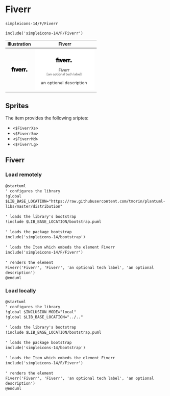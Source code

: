 # Fiverr


```text
simpleicons-14/F/Fiverr
```

```text
include('simpleicons-14/F/Fiverr')
```



| Illustration | Fiverr |
| :---: | :---: |
| ![illustration for Illustration](../../simpleicons-14/F/Fiverr.png) | ![illustration for Fiverr](../../simpleicons-14/F/Fiverr.Local.png) |



## Sprites
The item provides the following sriptes:

- `<$FiverrXs>`
- `<$FiverrSm>`
- `<$FiverrMd>`
- `<$FiverrLg>`





## Fiverr

### Load remotely
```plantuml
@startuml
' configures the library
!global $LIB_BASE_LOCATION="https://raw.githubusercontent.com/tmorin/plantuml-libs/master/distribution"

' loads the library's bootstrap
!include $LIB_BASE_LOCATION/bootstrap.puml

' loads the package bootstrap
include('simpleicons-14/bootstrap')

' loads the Item which embeds the element Fiverr
include('simpleicons-14/F/Fiverr')

' renders the element
Fiverr('Fiverr', 'Fiverr', 'an optional tech label', 'an optional description')
@enduml
```

### Load locally
```plantuml
@startuml
' configures the library
!global $INCLUSION_MODE="local"
!global $LIB_BASE_LOCATION="../.."

' loads the library's bootstrap
!include $LIB_BASE_LOCATION/bootstrap.puml

' loads the package bootstrap
include('simpleicons-14/bootstrap')

' loads the Item which embeds the element Fiverr
include('simpleicons-14/F/Fiverr')

' renders the element
Fiverr('Fiverr', 'Fiverr', 'an optional tech label', 'an optional description')
@enduml
```

